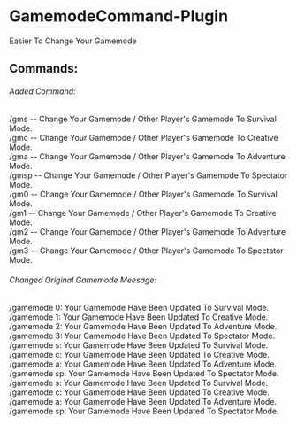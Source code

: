 # GamemodeCommand-Plugin
Easier To Change Your Gamemode<br/>
## Commands:
###### Added Command:<br/>
/gms -- Change Your Gamemode / Other Player's Gamemode To Survival Mode.<br/>
/gmc -- Change Your Gamemode / Other Player's Gamemode To Creative Mode.<br/>
/gma -- Change Your Gamemode / Other Player's Gamemode To Adventure Mode.<br/>
/gmsp -- Change Your Gamemode / Other Player's Gamemode To Spectator Mode.<br/>
/gm0 -- Change Your Gamemode / Other Player's Gamemode To Survival Mode.<br/>
/gm1 -- Change Your Gamemode / Other Player's Gamemode To Creative Mode.<br/>
/gm2 -- Change Your Gamemode / Other Player's Gamemode To Adventure Mode.<br/>
/gm3 -- Change Your Gamemode / Other Player's Gamemode To Spectator Mode.<br/>
###### Changed Original Gamemode Meesage:<br/>
/gamemode 0: Your Gamemode Have Been Updated To Survival Mode.<br/>
/gamemode 1: Your Gamemode Have Been Updated To Creative Mode.<br/>
/gamemode 2: Your Gamemode Have Been Updated To Adventure Mode.<br/>
/gamemode 3: Your Gamemode Have Been Updated To Spectator Mode.<br/>
/gamemode s: Your Gamemode Have Been Updated To Survival Mode.<br/>
/gamemode c: Your Gamemode Have Been Updated To Creative Mode.<br/>
/gamemode a: Your Gamemode Have Been Updated To Adventure Mode.<br/>
/gamemode sp: Your Gamemode Have Been Updated To Spectator Mode.<br/>
/gamemode s: Your Gamemode Have Been Updated To Survival Mode.<br/>
/gamemode c: Your Gamemode Have Been Updated To Creative Mode.<br/>
/gamemode a: Your Gamemode Have Been Updated To Adventure Mode.<br/>
/gamemode sp: Your Gamemode Have Been Updated To Spectator Mode.<br/>
